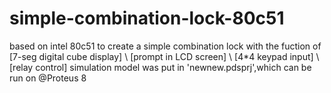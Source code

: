 # simple-combination-lock-80c51
based on intel 80c51 to create a simple combination lock with the fuction of [7-seg digital cube display] \ [prompt in LCD screen] \ [4*4 keypad input] \ [relay control]
simulation model was put in 'newnew.pdsprj',which can be run on @Proteus 8
